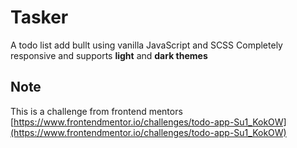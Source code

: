 # Tasker
A todo list add bullt using vanilla JavaScript and SCSS
Completely responsive and supports __light__ and __dark themes__

## Note
This is a challenge from frontend mentors
[https://www.frontendmentor.io/challenges/todo-app-Su1_KokOW](https://www.frontendmentor.io/challenges/todo-app-Su1_KokOW)

